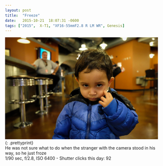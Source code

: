 ```yaml
---
layout: post
title:  "Freeze"
date:   2015-10-21  18:07:31 -0600
tags: ["2015",  X-T1, "XF16-55mmF2.8 R LM WR", Genesis]
---
```

![:title](/images/2015/2015_1021_DSCF2595.jpg)
{: .prettyprint}  
He was not sure what to do when the stranger with the camera stood in his way, so he just froze  
1/90 sec, f/2.8, ISO 6400 - Shutter clicks this day: 92